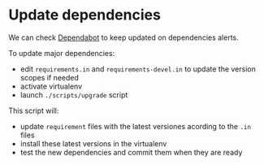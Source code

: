 # Update dependencies

We can check [Dependabot](https://github.com/taigaio/taiga-back/security/dependabot) to keep updated on dependencies alerts.

To update major dependencies:
- edit `requirements.in` and `requirements-devel.in` to update the version scopes if needed
- activate virtualenv
- launch `./scripts/upgrade` script

This script will:
- update `requirement` files with the latest versiones acording to the `.in` files
- install these latest versions in the virtualenv
- test the new dependencies and commit them when they are ready
